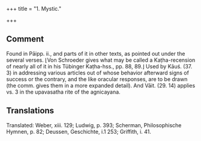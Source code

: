 +++
title = "1. Mystic."

+++
## Comment
Found in Pāipp. ii., and parts of it in other texts, as pointed out under the several verses. ⌊Von Schroeder gives what may be called a Kaṭha-recension of nearly all of it in his Tübinger Kaṭha-hss., pp. 88, 89.⌋ Used by Kāuś. (37. 3) in addressing various articles out of whose behavior afterward signs of success or the contrary, and the like oracular responses, are to be drawn (the comm. gives them in a more expanded detail). And Vāit. (29. 14) applies vs. 3 in the upavasatha rite of the agnicayana.


## Translations
Translated: Weber, xiii. 129; Ludwig, p. 393; Scherman, Philosophische Hymnen, p. 82; Deussen, Geschichte, i.1 253; Griffith, i. 41.
